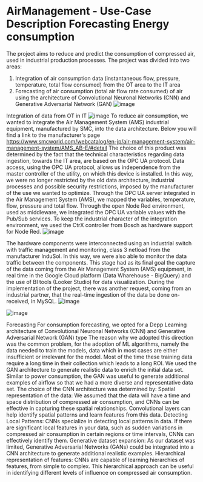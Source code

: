 # AirManagement - Use-Case Description Forecasting Energy consumption
The project aims to reduce and predict the consumption of compressed air, used in industrial production processes.
The project was divided into two areas:
1. Integration of air consumption data (instantaneous flow, pressure, temperature, total flow consumed) from the OT area to the IT area
2. Forecasting of air consumption (total air flow rate consumed) of air using the architecture of Convolutional Neuronal Networks (CNN) and Generative Adversarial Network (GAN)
![image](https://github.com/ro0tst/AirManagement/assets/93845063/fd3f6e59-ff78-4d0c-994e-ab557ed6bf3b)

Integration of data from OT in IT
![image](https://github.com/ro0tst/AirManagement/assets/93845063/1e91d86f-40aa-4ca9-b30d-da1798aa5872)
To reduce air consumption, we wanted to integrate the Air Management System (AMS) industrial equipment, manufactured by SMC, into the data architecture.
Below you will find a link to the manufacturer's page
https://www.smcworld.com/webcatalog/en-jp/air-management-system/air-management-system/AMS_AB-E/#detail
The choice of this product was determined by the fact that the technical characteristics regarding data ingestion, towards the IT area, are based on the OPC UA protocol.
Data access, using the OPC UA protocol, allows us independence from the master controller of the utility, on which this device is installed. In this way, we were no longer restricted by the old data architecture, industrial processes and possible security restrictions, imposed by the manufacturer of the use we wanted to optimize.
Through the OPC UA server integrated in the Air Management System (AMS), we mapped the variables, temperature, flow, pressure and total flow.
Through the open Node Red environment, used as middleware, we integrated the OPC UA variable values with the Pub/Sub services. To keep the industrial character of the integration environment, we used the CtrX controller from Bosch as hardware support for Node Red.
![image](https://github.com/ro0tst/AirManagement/assets/93845063/12a23476-cda2-42a5-8d46-16ab3bd940e9)

The hardware components were interconnected using an industrial switch with traffic management and monitoring, class 3 netload from the manufacturer InduSol. In this way, we were also able to monitor the data traffic between the components.
This stage had as its final goal the capture of the data coming from the Air Management System (AMS) equipment, in real time in the Google Cloud platform (Data Wharehouse - BigQuery) and the use of BI tools (Looker Studio) for data visualization.
During the implementation of the project, there was another request, coming from an industrial partner, that the real-time ingestion of the data be done on-received, in MySQL.
![image](https://github.com/ro0tst/AirManagement/assets/93845063/d18d2386-1f6a-436a-b13d-cb16c7877ff8)

![image](https://github.com/ro0tst/AirManagement/assets/93845063/a047be97-76ea-4fe8-a493-6434a5faa43c)

Forecasting
For consumption forecasting, we opted for a Depp Learning architecture of Convolutional Neuronal Networks (CNN) and Generative Adversarial Network (GAN) type
The reason why we adopted this direction was the common problem, for the adoption of ML algorithms, namely the data needed to train the models, data which in most cases are either insufficient or irrelevant for the model. Most of the time these training data require a long time in their collection which leads to a long ROI. We used the GAN architecture to generate realistic data to enrich the initial data set. Similar to power consumption, the GAN was useful to generate additional examples of airflow so that we had a more diverse and representative data set.
The choice of the CNN architecture was determined by:
Spatial representation of the data: We assumed that the data will have a time and space distribution of compressed air consumption, and CNNs can be effective in capturing these spatial relationships. Convolutional layers can help identify spatial patterns and learn features from this data.
Detecting Local Patterns: CNNs specialize in detecting local patterns in data. If there are significant local features in your data, such as sudden variations in compressed air consumption in certain regions or time intervals, CNNs can effectively identify them.
Generative dataset expansion: As our dataset was limited, Generative Adversarial Networks (GANs) could be integrated into a CNN architecture to generate additional realistic examples.
Hierarchical representation of features: CNNs are capable of learning hierarchies of features, from simple to complex. This hierarchical approach can be useful in identifying different levels of influence on compressed air consumption.

